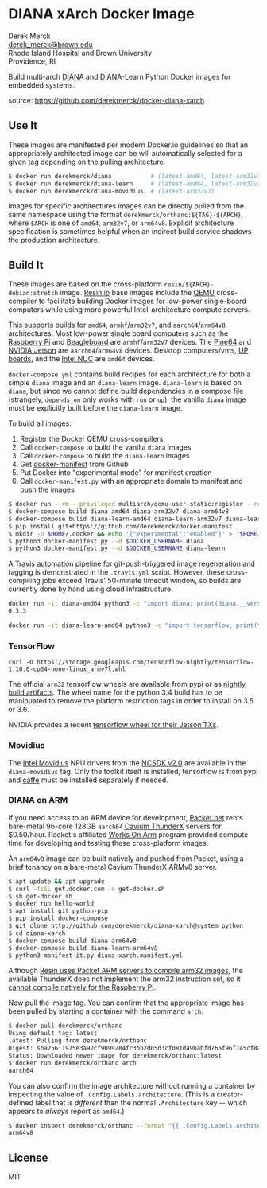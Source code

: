 DIANA xArch Docker Image
==========================

Derek Merck  
<derek_merck@brown.edu>  
Rhode Island Hospital and Brown University  
Providence, RI  

Build multi-arch [DIANA][] and DIANA-Learn Python Docker images for embedded systems.

[DIANA]:https://github.com/derekmerck/diana@diana-star

source: <https://github.com/derekmerck/docker-diana-xarch>


Use It
----------------------

These images are manifested per modern Docker.io guidelines so that an appropriately architected image can be will automatically selected for a given tag depending on the pulling architecture.

```bash
$ docker run derekmerck/diana           # (latest-amd64, latest-arm32v7, latest-arm64v8)
$ docker run derekmerck/diana-learn     # (latest-amd64, latest-arm32v7, latest-arm64v8)
$ docker run derekmerck/diana-movidius  # (latest-arm32v7)
```

Images for specific architectures images can be directly pulled from the same namespace using the format `derekmerck/orthanc:${TAG}-${ARCH}`, where `$ARCH` is one of `amd64`, `arm32v7`, or `arm64v8`.  Explicit architecture specification is sometimes helpful when an indirect build service shadows the production architecture.


Build It
--------------

These images are based on the cross-platform `resin/${ARCH}-debian:stretch` image.  [Resin.io][] base images include the [QEMU][] cross-compiler to facilitate building Docker images for low-power single-board computers while using more powerful Intel-architecture compute servers.

[Resin.io]: http://resin.io
[QEMU]: https://www.qemu.org

This supports builds for `amd64`, `armhf`/`arm32v7`, and `aarch64`/`arm64v8` architectures.  Most low-power single board computers such as the [Raspberry Pi][] and [Beagleboard][] are `armhf`/`arm32v7` devices.  The [Pine64][] and [NVIDIA Jetson][] are `aarch64`/`arm64v8` devices.  Desktop computers/vms, [UP boards][], and the [Intel NUC][] are `amd64` devices.  

[UP boards]: http://www.up-board.org/upcore/
[Intel NUC]: https://www.intel.com/content/www/us/en/products/boards-kits/nuc.html
[Raspberry Pi]: https://www.raspberrypi.org
[Beagleboard]: http://beagleboard.org
[Pine64]: https://www.pine64.org
[NVIDIA Jetson]: https://developer.nvidia.com/embedded/buy/jetson-tx2

`docker-compose.yml` contains build recipes for each architecture for both a simple `diana` image and an `diana-learn` image.  `diana-learn` is based on `diana`, but since we cannot define build dependencies in a compose file (strangely, `depends_on` only works with `run` or `up`), the vanilla `diana` image must be explicitly built before the `diana-learn` image.

To build all images:

1. Register the Docker QEMU cross-compilers
2. Call `docker-compose` to build the vanilla `diana` images
3. Call `docker-compose` to build the `diana-learn` images
4. Get [docker-manifest][] from Github
5. Put Docker into "experimental mode" for manifest creation
6. Call `docker-manifest.py` with an appropriate domain to manifest and push the images

[docker-manifest]: https://github.com/derekmerck/docker-manifest

```bash
$ docker run --rm --privileged multiarch/qemu-user-static:register --reset
$ docker-compose build diana-amd64 diana-arm32v7 diana-arm64v8
$ docker-compose bulid diana-learn-amd64 diana-learn-arm32v7 diana-learn-arm64v8
$ pip install git+https://github.com/derekmerck/docker-manifest
$ mkdir -p $HOME/.docker && echo '{"experimental":"enabled"}' > "$HOME/.docker/config.json"
$ python3 docker-manifest.py --d $DOCKER_USERNAME diana
$ python3 docker-manifest.py --d $DOCKER_USERNAME diana-learn
```

A [Travis][] automation pipeline for git-push-triggered image regeneration and tagging is demonstrated in the `.travis.yml` script.  However, these cross-compiling jobs exceed Travis' 50-minute timeout window, so builds are currently done by hand using cloud infrastructure.

[Travis]: http://travis-ci.org

```bash
docker run -it diana-amd64 python3 -c "import diana; print(diana.__version__)"
0.3.3

docker run -it diana-learn-amd64 python3 -c "import tensorflow; print(tensorflow.__version__)"
```

### TensorFlow

```
curl -O https://storage.googleapis.com/tensorflow-nightly/tensorflow-1.10.0-cp34-none-linux_armv7l.whl
```

The official `arm32` tensorflow wheels are available from pypi or as [nightly build artifacts][tfrpi].  The wheel name for the python 3.4 build has to be manipuated to remove the platform restriction tags in order to install on 3.5 or 3.6.

[tfrpi]: http://ci.tensorflow.org/view/Nightly/

NVIDIA provides a recent [tensorflow wheel for their Jetson TXs][tfjetson].

[tfjetson]: https://devtalk.nvidia.com/default/topic/1031300/tensorflow-1-8-wheel-with-jetpack-3-2-/


### Movidius

The [Intel Movidius][] NPU drivers from the [NCSDK v2.0][] are available in the `diana-movidius` tag.  Only the toolkit itself is installed, tensorflow is from pypi and [caffe][] must be installed separately if needed.

[Intel Movidius]: https://www.movidius.com
[NCSDK v2.0]: https://github.com/movidius/ncsdk
[caffe]: http://caffe.berkeleyvision.org



### DIANA on ARM
 
If you need access to an ARM device for development, [Packet.net][] rents bare-metal 96-core 128GB `aarch64` [Cavium ThunderX] servers for $0.50/hour.  Packet's affiliated [Works On Arm][] program provided compute time for developing and testing these cross-platform images.

[Cavium ThunderX]: https://www.cavium.com/product-thunderx-arm-processors.html
[Packet.net]: https://packet.net
[Works On Arm]: https://www.worksonarm.com

An `arm64v8` image can be built natively and pushed from Packet, using a brief tenancy on a bare-metal Cavium ThunderX ARMv8 server.

```bash
$ apt update && apt upgrade
$ curl -fsSL get.docker.com -o get-docker.sh
$ sh get-docker.sh 
$ docker run hello-world
$ apt install git python-pip
$ pip install docker-compose
$ git clone http://github.com/derekmerck/diana-xarch@system_python
$ cd diana-xarch
$ docker-compose build diana-arm64v8
$ docker-compose build diana-learn-arm64v8
$ python3 manifest-it.py diana-xarch.manifest.yml
```

Although [Resin uses Packet ARM servers to compile arm32 images][resin-on-packet], the available ThunderX does not implement the arm32 instruction set, so it [cannot compile natively for the Raspberry Pi][no-arm32].

[Packet.io]: https://packet.io
[resin-on-packet]: https://resin.io/blog/docker-builds-on-arm-servers-youre-not-crazy-your-builds-really-are-5x-faster/
[no-arm32]: https://gitlab.com/gitlab-org/omnibus-gitlab/issues/2544

Now pull the image tag. You can confirm that the appropriate image has been pulled by starting a container with the command `arch`.  

```bash
$ docker pull derekmerck/orthanc
Using default tag: latest
latest: Pulling from derekmerck/orthanc
Digest: sha256:1975e3a92cf9099284fc3bb2d05d3cf081d49babfd765f96f745cf8a23668ff6
Status: Downloaded newer image for derekmerck/orthanc:latest
$ docker run derekmerck/orthanc arch
aarch64
```

You can also confirm the image architecture without running a container by inspecting the value of `.Config.Labels.architecture`.  (This is a creator-defined label that is _different_ than the normal `.Architecture` key -- which appears to _always_ report as `amd64`.)

```bash
$ docker inspect derekmerck/orthanc --format "{{ .Config.Labels.architecture }}"
arm64v8
```


License
-------

MIT
